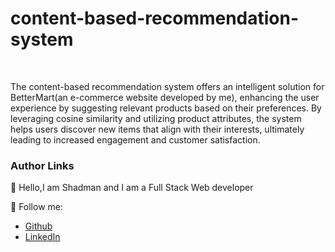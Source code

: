 # content-based-recommendation-system

    


<br/>

The content-based recommendation system offers an intelligent solution for BetterMart(an e-commerce website developed by me), enhancing the user experience by suggesting relevant products based on their preferences. By leveraging cosine similarity and utilizing product attributes, the system helps users discover new items that align with their interests, ultimately leading to increased engagement and customer satisfaction.
<br/>




### Author Links  

👋 Hello,I am Shadman and I am a Full Stack Web developer  

🚀 Follow me:  


  - [Github](https://github.com/sakibshadman19)
  - [LinkedIn](https://www.linkedin.com/in/shadmansakib1/)

  


<!-- all link is here -->


